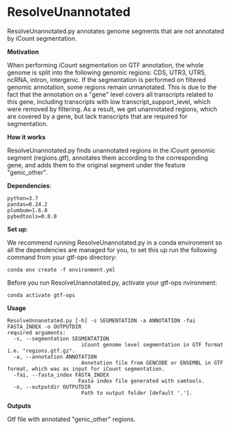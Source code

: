 # ResolveUnannotated

ResolveUnannotated.py annotates genome segments that are not annotated by iCount segmentation.

**Motivation**

When performing iCount segmentation on GTF annotation, the whole genome is split into the following genomic regions: CDS, UTR3, UTR5, ncRNA, intron, intergenic.
If  the segmentation is performed on filtered genomic annotation, some regions remain unnanotated. 
This is due to the fact that the annotation on a "gene" level covers all transcripts related to this gene, including transcripts with low transcript_support_level, which were removed by filtering. As a result, we get unannotated regions, which are covered by a gene, but lack transcripts that are required for segmentation.

**How it works**

ResolveUnannotated.py finds unannotated regions in the iCount genomic segment (regions.gtf), annotates them according to the corresponding gene, and adds them to the original segment under the feature "genic_other".


**Dependencies**:
```
python=3.7
pandas=0.24.2
plumbum=1.6.8
pybedtools=0.8.0
```

**Set up**:

We recommend running ResolveUnannotated.py in a conda environment so all the dependencies are managed for you, to set this up run the following command from your gtf-ops directory:
```
conda env create -f environment.yml
```
Before you run ResolveUnannotated.py, activate your gtf-ops nvironment:
```
conda activate gtf-ops
```

**Usage**
```
ResolveUnnanotated.py [-h] -s SEGMENTATION -a ANNOTATION -fai FASTA_INDEX -o OUTPUTDIR
required arguments:
  -s, --segmentation SEGMENTATION
                        iCount genome level segmentation in GTF format i.e. "regions.gtf.gz".
  -a, --annotation ANNOTATION
                        Annotation file from GENCODE or ENSEMBL in GTF format, which was as input for iCount segmentation.
  -fai, --fasta_index FASTA_INDEX
                       Fasta index file generated with samtools.
  -o, --outputdir OUTPUTDIR
                        Path to output folder [default '.'].
```

**Outputs**

Gtf file with annotated "genic_other" regions.

